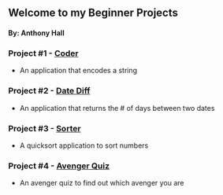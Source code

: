 ## Welcome to my Beginner Projects
#### By: Anthony Hall

### Project #1 - [Coder](https://github.com/theanthonylogan/beginner/tree/main/coder)
- An application that encodes a string

### Project #2 - [Date Diff](https://github.com/theanthonylogan/beginner/tree/main/datediff)
- An application that returns the # of days between two dates 

### Project #3 - [Sorter](https://github.com/theanthonylogan/beginner/tree/main/sorter)
- A quicksort application to sort numbers

### Project #4 - [Avenger Quiz](https://github.com/theanthonylogan/beginner/tree/main/avenger)
- An avenger quiz to find out which avenger you are 


